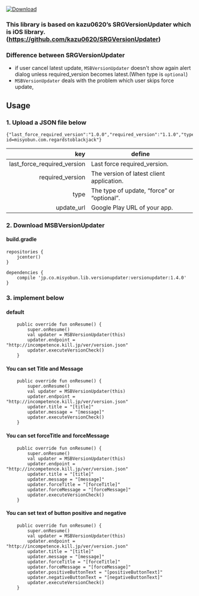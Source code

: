 [ ![Download](https://api.bintray.com/packages/misyobun/maven/MSBVersionUpdater/images/download.svg) ](https://bintray.com/misyobun/maven/MSBVersionUpdater/_latestVersion)

### This library is based on kazu0620’s SRGVersionUpdater which is iOS library. (https://github.com/kazu0620/SRGVersionUpdater)

### Difference between SRGVersionUpdater
* if user cancel latest update, `MSBVersionUpdater` doesn't show again alert dialog unless required_version becomes latest.(When type is `optional`)
* `MSBVersionUpdater` deals with the problem which user skips force update,

## Usage

### 1. Upload a JSON file below
```
{"last_force_required_version":"1.0.0","required_version":"1.1.0","type":"optional","update_url":"https://play.google.com/store/apps/details?id=misyobun.com.regardstoblackjack"}
```

| key | define |
| --: | --- | 
| last_force_required_version | Last force required_version. |
| required_version | The version of latest client application. | 
| type | The type of update, “force” or “optional”. |
| update_url | Google Play  URL of your app. |

### 2. Download MSBVersionUpdater

#### build.gradle

```
repositories {
    jcenter()
}
```

```
dependencies {
    compile 'jp.co.misyobun.lib.versionupdater:versionupdater:1.4.0'
}
```

### 3. implement below

#### default
```
    public override fun onResume() {
        super.onResume()
        val updater = MSBVersionUpdater(this)
        updater.endpoint = "http://incompetence.kill.jp/ver/version.json"
        updater.executeVersionCheck()
    }
```

#### You can set Title and Message
```
    public override fun onResume() {
        super.onResume()
        val updater = MSBVersionUpdater(this)
        updater.endpoint = "http://incompetence.kill.jp/ver/version.json"
        updater.title = "[title]"
        updater.message = "[message]"
        updater.executeVersionCheck()
    }
```

#### You can set forceTitle and forceMessage
```
    public override fun onResume() {
        super.onResume()
        val updater = MSBVersionUpdater(this)
        updater.endpoint = "http://incompetence.kill.jp/ver/version.json"
        updater.title = "[title]"
        updater.message = "[message]"
        updater.forceTitle = "[forceTitle]"
        updater.forceMessage = "[forceMessage]"
        updater.executeVersionCheck()
    }

```

#### You can set text of button positive and negative
```
    public override fun onResume() {
        super.onResume()
        val updater = MSBVersionUpdater(this)
        updater.endpoint = "http://incompetence.kill.jp/ver/version.json"
        updater.title = "[title]"
        updater.message = "[message]"
        updater.forceTitle = "[forceTitle]"
        updater.forceMessage = "[forceMessage]"
        updater.positiveButtonText = "[positiveButtonText]"
        updater.negativeButtonText = "[negativeButtonText]"
        updater.executeVersionCheck()
    }
```
